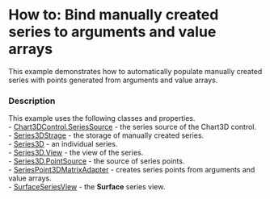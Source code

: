 # How to: Bind manually created series to arguments and value arrays


This example demonstrates how to automatically populate manually created series with points generated from arguments and value arrays.


<h3>Description</h3>

This example uses the following classes and properties.<br>- <a href="https://documentation.devexpress.com/#WPF/DevExpressXpfChartsChart3DControl_SeriesSourcetopic">Chart3DControl.SeriesSource</a>&nbsp;- the series source of the Chart3D control.<br>- <a href="https://documentation.devexpress.com/#WPF/clsDevExpressXpfChartsSeries3DStoragetopic">Series3DStrage</a>&nbsp;-&nbsp;the storage of manually created&nbsp;series.<br>- <a href="https://documentation.devexpress.com/#WPF/clsDevExpressXpfChartsSeries3Dtopic">Series3D</a>&nbsp;- an individual series.<br>- <a href="https://documentation.devexpress.com/#WPF/DevExpressXpfChartsSeries3DBase_Viewtopic">Series3D.View</a>&nbsp;- the view of the series.<br>- <a href="https://documentation.devexpress.com/#WPF/DevExpressXpfChartsSeries3D_PointSourcetopic">Series3D.PointSource</a>&nbsp;- the source of series points.<br>- <a href="https://documentation.devexpress.com/#WPF/clsDevExpressXpfChartsSeriesPoint3DMatrixAdaptertopic">SeriesPoint3DMatrixAdapter</a>&nbsp;- creates series points from arguments and value arrays.<br>- <a href="https://documentation.devexpress.com/#WPF/clsDevExpressXpfChartsSurfaceSeriesViewtopic">SurfaceSeriesView</a>&nbsp;- the&nbsp;<strong>Surface</strong>&nbsp;series view.

<br/>


